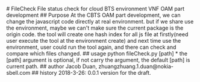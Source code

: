 #   F i l e C h e c k 
 
 F i l e   s t a t u s   c h e c k   f o r   c l o u d   B T S   e n v i r o n m e n t   V N F   O A M   p a r t   d e v e l o p m e n t 
 
 # #   P u r p o s e 
         A t   t h e   C B T S   O A M   p a r t   d e v e l o p m e n t ,   w e   c a n   c h a n g e   t h e   j a v a s c r i p t   c o d e   d i r e c t l y   a t   r e a l   e n v i r o n m e n t . 
         b u t   i f   w e   s h a r e   u s e   t h e     e n v i r o n m e n t ,   m a y b e   w e   c a n ' t   m a k e   s u r e   t h e   c u r r e n t   p a c k a g e   i s   t h e   o r i g i n   c o d e . 
         t h e   t o o l   w i l l   c r e a t e   o n e   h a s h   i n d e x   f o r   a l l   j s   f i l e   a t   f i r s t l y ( n e e d   u s e r   e x e c u t e   t h e   t o o l   a t   t h e   e n v i r o n m e n t   c r e a t e ) 
         a n d   n e x t   t i m e   u s e   t h e   e n v i r o n m e n t ,   u s e r   c o u l d   r u n   t h e   t o o l   a g a i n ,   a n d   t h e r e   c a n   c h e c k   a n d   c o m p a r e   w h i c h   f i l e s   c h a n g e d . 
 # #   u s a g e 
 
         p y t h o n   f i l e C h e c k . p y     [ p a t h ] 
         *   t h e   [ p a t h ]   a r g u m e n t   i s   o p t i o n a l ,   i f   n o t   c a r r y   t h e   a r g u m e n t ,   t h e   d e f a u l t   [ p a t h ]   i s   c u r r e n t   p a t h . 
 # #   a u t h o r 
         J a c o b   D u a n ,   z h u a n g z h u a n g . 1 . d u a n @ n o k i a - s b e l l . c o m 
 
 
 # #   h i s t o r y 
         2 0 1 8 - 3 - 2 6 :   0 . 0 . 1   v e r s i o n   f o r   t h e   d r a f t . 
 